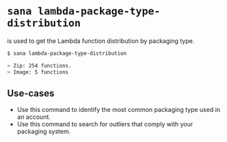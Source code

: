 # `sana lambda-package-type-distribution`

is used to get the Lambda function distribution by packaging type.

```sh
$ sana lambda-package-type-distribution

> Zip: 254 functions.
> Image: 5 functions
```

## Use-cases

- Use this command to identify the most common packaging type used in an account.
- Use this command to search for outliers that comply with your packaging system.
